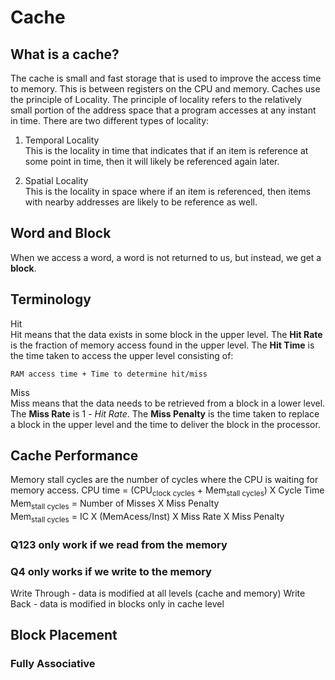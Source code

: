 # Cache
## What is a cache?
The cache is small and fast storage that is used to improve the access time to memory. This is between registers on the CPU and memory. Caches use the principle of Locality. The principle of locality refers to the relatively small portion of the address space that a program accesses at any instant in time. There are two different types of locality:<br>
1. Temporal Locality<br>
This is the locality in time that indicates that if an item is reference at some point in time, then it will likely be referenced again later.<br>

2. Spatial Locality<br>
This is the locality in space where if an item is referenced, then items with nearby addresses are likely to be reference as well.<br>

## Word and Block
When we access a word, a word is not returned to us, but instead, we get a __block__. 

## Terminology
Hit<br>
Hit means that the data exists in some block in the upper level. The __Hit Rate__ is the fraction of memory access found in the upper level. The __Hit Time__ is the time taken to access the upper level consisting of:
```
RAM access time + Time to determine hit/miss
```
Miss<br>
Miss means that the data needs to be retrieved from a block in a lower level. The __Miss Rate__ is 1 - _Hit Rate_. The __Miss Penalty__ is the time taken to replace a block in the upper level and the time to deliver the block in the processor. 

## Cache Performance
Memory stall cycles are the number of cycles where the CPU is waiting for memory access.
CPU time = (CPU<sub>clock cycles</sub> + Mem<sub>stall cycles</sub>) X Cycle Time<br>
Mem<sub>stall cycles</sub> = Number of Misses X Miss Penalty<br>
Mem<sub>stall cycles</sub> = IC X (MemAcess/Inst) X Miss Rate X Miss Penalty<br>


### Q123 only work if we read from the memory
### Q4 only works if we write to the memory

Write Through - data is modified at all levels (cache and memory)
Write Back - data is modified in blocks only in cache level

## Block Placement
### Fully Associative
